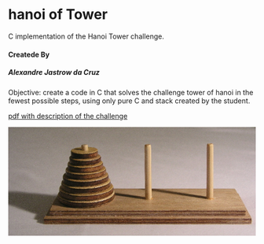 # hanoi of Tower
C implementation of the Hanoi Tower challenge.

#### Createde By

##### Alexandre Jastrow da Cruz

Objective: create a code in C that solves the challenge tower of hanoi in the fewest possible steps, using only pure C and stack created by the student.

[pdf with description of the challenge](https://github.com/alexandrejastrow/hanoiTower/blob/master/ED_Trab2.pdf)

![image demosntration](https://github.com/alexandrejastrow/hanoiTower/blob/master/img/Tower_of_Hanoi.jpeg)


